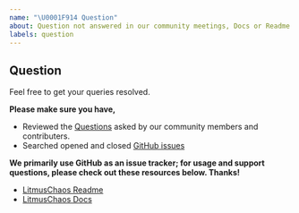 ```yaml
---
name: "\U0001F914 Question"
about: Question not answered in our community meetings, Docs or Readme.
labels: question
---
```


## Question
Feel free to get your queries resolved.

**Please make sure you have,**

- Reviewed the [Questions](https://github.com/litmuschaos/litmus/labels/question) asked by our community members and contributers.
- Searched opened and closed [GitHub issues](https://github.com/litmuschaos/litmus/issues)

**We primarily use GitHub as an issue tracker; for usage and support questions, please check out these resources below. Thanks!**

  - [LitmusChaos Readme](https://github.com/litmuschaos/litmus)
  - [LitmusChaos Docs](https://docs.litmuschaos.io/docs/next/getstarted.html)
